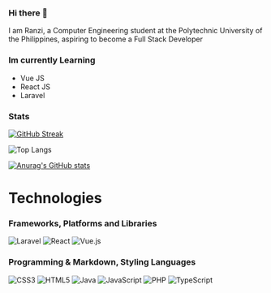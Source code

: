 ### Hi there 👋

I am Ranzi, a Computer Engineering student at the Polytechnic University of the Philippines, aspiring to become a Full Stack Developer

### Im currently Learning

- Vue JS
- React JS
- Laravel


### Stats
[![GitHub Streak](https://streak-stats.demolab.com?user=ranzivillaruz&theme=ocean-dark&border_radius=40)](https://git.io/streak-stats)

![Top Langs](https://github-readme-stats.vercel.app/api/top-langs/?username=ranzivillaruz&layout=compact)

[![Anurag's GitHub stats](https://github-readme-stats.vercel.app/api?username=ranzivillaruz)](https://github.com/anuraghazra/github-readme-stats)


# Technologies

### Frameworks, Platforms and Libraries
![Laravel](https://img.shields.io/badge/laravel-%23FF2D20.svg?style=for-the-badge&logo=laravel&logoColor=white)
![React](https://img.shields.io/badge/react-%2320232a.svg?style=for-the-badge&logo=react&logoColor=%2361DAFB)
![Vue.js](https://img.shields.io/badge/vuejs-%2335495e.svg?style=for-the-badge&logo=vuedotjs&logoColor=%234FC08D)

### Programming & Markdown, Styling Languages
![CSS3](https://img.shields.io/badge/css3-%231572B6.svg?style=for-the-badge&logo=css3&logoColor=white)
![HTML5](https://img.shields.io/badge/html5-%23E34F26.svg?style=for-the-badge&logo=html5&logoColor=white)
![Java](https://img.shields.io/badge/java-%23ED8B00.svg?style=for-the-badge&logo=java&logoColor=white)
![JavaScript](https://img.shields.io/badge/javascript-%23323330.svg?style=for-the-badge&logo=javascript&logoColor=%23F7DF1E)
![PHP](https://img.shields.io/badge/php-%23777BB4.svg?style=for-the-badge&logo=php&logoColor=white)
![TypeScript](https://img.shields.io/badge/typescript-%23007ACC.svg?style=for-the-badge&logo=typescript&logoColor=white)


